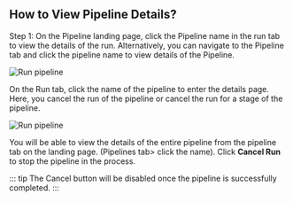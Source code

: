 
## How to View Pipeline Details?

  

Step 1: On the Pipeline landing page, click the Pipeline name in the run tab to view the details of the run. Alternatively, you can navigate to the Pipeline tab and click the pipeline name to view details of the Pipeline. 

  

![Run pipeline](./images/viewV2/1-viewDetails.png)

On the Run tab, click the name of the pipeline to enter the details page. Here, you cancel the run of the pipeline or cancel the run for a stage of the pipeline. 

![Run pipeline](./images/viewV2/2-livePreview.png)

  

You will be able to view the details of the entire pipeline from the pipeline tab on the landing page. (Pipelines tab> click the name). Click **Cancel Run** to stop the pipeline in the process.

::: tip
The Cancel button will be disabled once the pipeline is successfully completed.
:::